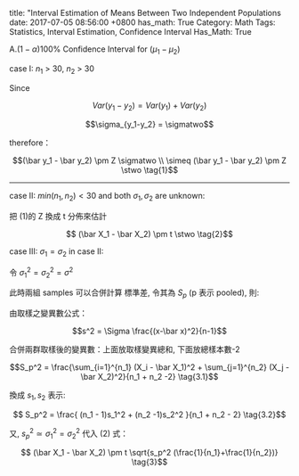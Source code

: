 title: "Interval Estimation of Means Between Two Independent Populations
date: 2017-07-05 08:56:00 +0800
has_math: True
Category: Math
Tags: Statistics, Interval Estimation, Confidence Interval
Has_Math: True

$$ \newcommand{\sigmatwo}{\sqrt{ \frac{\sigma_1^2}{n_1} + \frac{\sigma_2^2}{n_2}}} $$
$$ \newcommand{\stwo}{\sqrt{ \frac{s_1^2}{n_1} + \frac{s_2^2}{n_2}}} $$

A.$(1-\alpha) 100 \%$ Confidence Interval for $(\mu_1-\mu_2)$

case I: $n_1$ > 30, $n_2$ > 30

Since

$$Var(y_1-y_2) = Var(y_1) + Var(y_2)$$

$$\sigma_{y_1-y_2} = \sigmatwo$$

therefore：

$$(\bar y_1 - \bar y_2) \pm Z \sigmatwo \\
\simeq (\bar y_1 - \bar y_2) \pm Z \stwo \tag{1}$$

____

case II: $min(n_1, n_2) < 30$ and both $\sigma_1, \sigma_2$ are unknown:

把 (1)的 Z 換成 t 分佈來估計

$$ (\bar X_1 - \bar X_2) \pm t \stwo \tag{2}$$


case III: $\sigma_1 = \sigma_2$ in case II:

令 $\sigma_1^2 = \sigma_2^2 = \sigma^2$

此時兩組 samples 可以合併計算 標準差, 令其為 $S_p$ (p 表示 pooled), 則:

由取樣之變異數公式：

$$s^2 = \Sigma \frac{(x-\bar x)^2}{n-1}$$

合併兩群取樣後的變異數：上面放取樣變異總和, 下面放總樣本數-2

$$S_p^2 = \frac{\sum_{i=1}^{n_1} (X_i - \bar X_1)^2 + \sum_{j=1}^{n_2} (X_j - \bar X_2)^2}{n_1 + n_2 -2} \tag{3.1}$$

換成 $s_1, s_2$ 表示:

$$ S_p^2 = \frac{ (n_1 - 1)s_1^2 + (n_2 -1)s_2^2 }{n_1 + n_2 - 2} \tag{3.2}$$

又, $s_p^2 \simeq \sigma_1^2 = \sigma_2^2$ 代入 (2) 式：

$$ (\bar X_1 - \bar X_2) \pm t \sqrt{s_p^2 (\frac{1}{n_1}+\frac{1}{n_2})} \tag{3}$$
